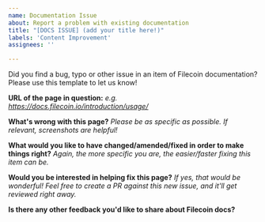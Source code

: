 ```yaml
---
name: Documentation Issue
about: Report a problem with existing documentation
title: "[DOCS ISSUE] (add your title here!)"
labels: 'Content Improvement'
assignees: ''

---
```


Did you find a bug, typo or other issue in an item of Filecoin documentation? Please use this template to let us know!

**URL of the page in question:**
_e.g. https://docs.filecoin.io/introduction/usage/_

**What's wrong with this page?**
_Please be as specific as possible. If relevant, screenshots are helpful!_

**What would you like to have changed/amended/fixed in order to make things right?**
_Again, the more specific you are, the easier/faster fixing this item can be._

**Would you be interested in helping fix this page?**
_If yes, that would be wonderful! Feel free to create a PR against this new issue, and it'll get reviewed right away._

**Is there any other feedback you'd like to share about Filecoin docs?**
